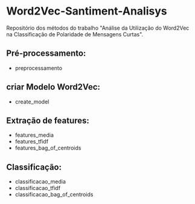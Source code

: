 # Word2Vec-Santiment-Analisys
Repositório dos métodos do trabalho "Análise da Utilização do Word2Vec na Classificação de Polaridade de Mensagens Curtas".

## Pré-processamento:
- preprocessamento

## criar Modelo Word2Vec:
- create_model

## Extração de features:
- features_media
- features_tfidf
- features_bag_of_centroids

## Classificação:
- classificacao_media
- classificacao_tfidf
- classificacao_bag_of_centroids
